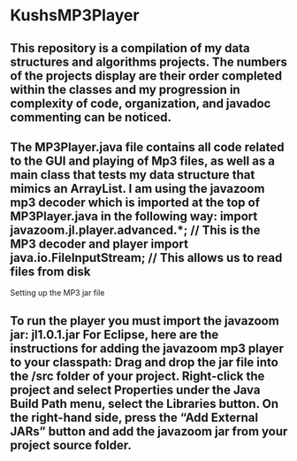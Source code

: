 # KushsMP3Player
This repository is a compilation of my data structures and algorithms projects. The numbers of the projects display are their order completed within the classes and my progression in complexity of code, organization, and javadoc commenting can be noticed.
--------------------------------------------------------------------------------------------------------------------------------------
The MP3Player.java file contains all code related to the GUI and playing of Mp3 files, as well as a main class that tests my data structure that mimics an ArrayList.
I am using the javazoom mp3 decoder which is imported at the top of MP3Player.java in the following way: import javazoom.jl.player.advanced.*; // This is the MP3 decoder and player import java.io.FileInputStream; // This allows us to read files from disk
--------------------------------------------------------------------------------------------------------------------------------------
Setting up the MP3 jar file 

To run the player you must import the javazoom jar: jl1.0.1.jar
For Eclipse, here are the instructions for adding the javazoom mp3 player to your classpath: Drag and drop the jar file into the /src folder of your project.
Right-click the project and select Properties under the Java Build Path menu, select the Libraries button.
On the right-hand side, press the “Add External JARs” button and add the javazoom jar from your project source folder.
--------------------------------------------------------------------------------------------------------------------------------------

